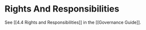 # Rights And Responsibilities
See [[4.4 Rights and Responsibilities]] in the [[Governance Guide]]. 

